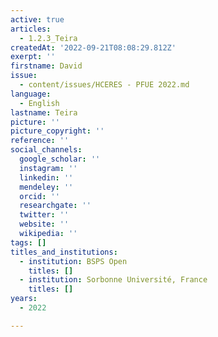 ```yaml
---
active: true
articles:
  - 1.2.3_Teira
createdAt: '2022-09-21T08:08:29.812Z'
exerpt: ''
firstname: David
issue:
  - content/issues/HCERES - PFUE 2022.md
language:
  - English
lastname: Teira
picture: ''
picture_copyright: ''
reference: ''
social_channels:
  google_scholar: ''
  instagram: ''
  linkedin: ''
  mendeley: ''
  orcid: ''
  researchgate: ''
  twitter: ''
  website: ''
  wikipedia: ''
tags: []
titles_and_institutions:
  - institution: BSPS Open
    titles: []
  - institution: Sorbonne Université, France
    titles: []
years:
  - 2022

---
```

